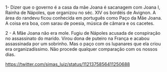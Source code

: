 
1- Dizer que o governo é a casa da mãe Joana é sacanagem com Joana I, Rainha de Nápoles, que organizou no séc. XIV os bordéis de Avignon. A área do randevu ficou conhecida  em português como Paço da Mãe Joana. A coisa era boa, com sarau de poesia, música de câmara e os cacetes.

2 - A Mãe Joana não era mole. Fugiu de Nápoles acusada de conspiração no assassinato do marido. Virou dona de puteiro na França e acabou assassinada por um sobrinho. Mas o paço com os lupanares que ela criou era organizadíssimo. Não procede qualquer comparação com os nossos dias.

https://twitter.com/simas_luiz/status/1121375856411250688
